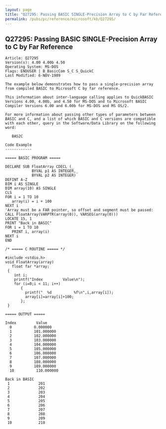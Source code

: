 ```yaml
---
layout: page
title: "Q27295: Passing BASIC SINGLE-Precision Array to C by Far Reference"
permalink: /pubs/pc/reference/microsoft/kb/Q27295/
---
```


## Q27295: Passing BASIC SINGLE-Precision Array to C by Far Reference

	Article: Q27295
	Version(s): 4.00 4.00b 4.50
	Operating System: MS-DOS
	Flags: ENDUSER | B_BasicCom S_C S_QuickC
	Last Modified: 6-NOV-1989
	
	The example below demonstrates how to pass a single-precision array
	from compiled BASIC to Microsoft C by far reference.
	
	This information about inter-language calling applies to QuickBASIC
	Versions 4.00, 4.00b, and 4.50 for MS-DOS and to Microsoft BASIC
	Compiler Versions 6.00 and 6.00b for MS-DOS and MS OS/2.
	
	For more information about passing other types of parameters between
	BASIC and C, and a list of which BASIC and C versions are compatible
	with each other, query in the Software/Data Library on the following
	word:
	
	   BAS2C
	
	Code Example
	------------
	
	===== BASIC PROGRAM =====
	
	DECLARE SUB FloatArray CDECL (_
	            BYVAL p1 AS INTEGER,_
	            BYVAL p2 AS INTEGER)
	DEFINT A-Z
	DIM i AS SINGLE
	DIM array(10) AS SINGLE
	CLS
	FOR i = 1 TO 10
	   array(i) = i + 100
	NEXT i
	'Array must be a FAR pointer, so offset and segment must be passed:
	CALL FloatArray(VARPTR(array(0)), VARSEG(array(0)))
	LOCATE 15, 1
	PRINT "Back in BASIC"
	FOR i = 1 TO 10
	   PRINT i, array(i)
	NEXT i
	END
	
	/* ===== C ROUTINE ===== */
	
	#include <stdio.h>
	void FloatArray(array)
	   float far *array;
	 {
	    int i;
	    printf("Index         Value\n");
	    for (i=0;i < 11; i++)
	       {
	         printf("  %d          %f\n",i,array[i]);
	         array[i]=array[i]+100;
	       };
	 }
	
	===== OUTPUT =====
	
	Index         Value
	  0          0.000000
	  1          101.000000
	  2          102.000000
	  3          103.000000
	  4          104.000000
	  5          105.000000
	  6          106.000000
	  7          107.000000
	  8          108.000000
	  9          109.000000
	  10          110.000000
	
	Back in BASIC
	 1             201
	 2             202
	 3             203
	 4             204
	 5             205
	 6             206
	 7             207
	 8             208
	 9             209
	 10            210
